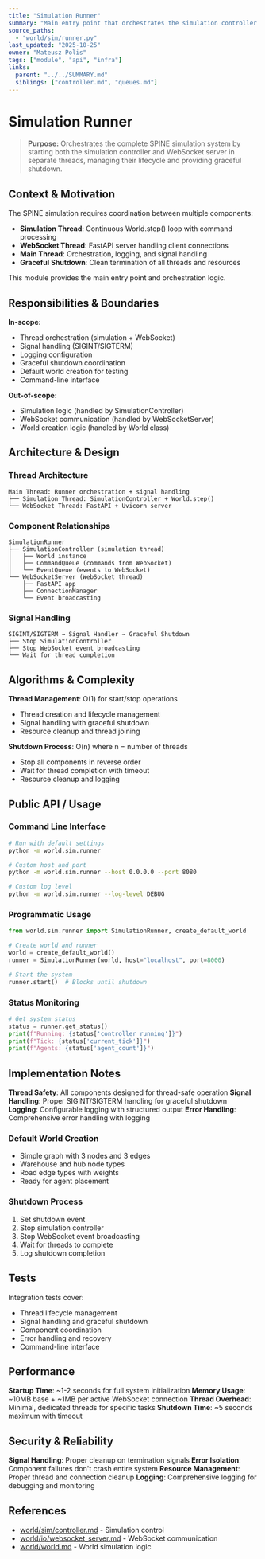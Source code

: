 ```yaml
---
title: "Simulation Runner"
summary: "Main entry point that orchestrates the simulation controller and WebSocket server in separate threads with graceful shutdown handling."
source_paths:
  - "world/sim/runner.py"
last_updated: "2025-10-25"
owner: "Mateusz Polis"
tags: ["module", "api", "infra"]
links:
  parent: "../../SUMMARY.md"
  siblings: ["controller.md", "queues.md"]
---
```


# Simulation Runner

> **Purpose:** Orchestrates the complete SPINE simulation system by starting both the simulation controller and WebSocket server in separate threads, managing their lifecycle and providing graceful shutdown.

## Context & Motivation

The SPINE simulation requires coordination between multiple components:
- **Simulation Thread**: Continuous World.step() loop with command processing
- **WebSocket Thread**: FastAPI server handling client connections
- **Main Thread**: Orchestration, logging, and signal handling
- **Graceful Shutdown**: Clean termination of all threads and resources

This module provides the main entry point and orchestration logic.

## Responsibilities & Boundaries

**In-scope:**
- Thread orchestration (simulation + WebSocket)
- Signal handling (SIGINT/SIGTERM)
- Logging configuration
- Graceful shutdown coordination
- Default world creation for testing
- Command-line interface

**Out-of-scope:**
- Simulation logic (handled by SimulationController)
- WebSocket communication (handled by WebSocketServer)
- World creation logic (handled by World class)

## Architecture & Design

### Thread Architecture

```
Main Thread: Runner orchestration + signal handling
├── Simulation Thread: SimulationController + World.step()
└── WebSocket Thread: FastAPI + Uvicorn server
```

### Component Relationships

```
SimulationRunner
├── SimulationController (simulation thread)
│   ├── World instance
│   ├── CommandQueue (commands from WebSocket)
│   └── EventQueue (events to WebSocket)
└── WebSocketServer (WebSocket thread)
    ├── FastAPI app
    ├── ConnectionManager
    └── Event broadcasting
```

### Signal Handling

```
SIGINT/SIGTERM → Signal Handler → Graceful Shutdown
├── Stop SimulationController
├── Stop WebSocket event broadcasting
└── Wait for thread completion
```

## Algorithms & Complexity

**Thread Management**: O(1) for start/stop operations
- Thread creation and lifecycle management
- Signal handling with graceful shutdown
- Resource cleanup and thread joining

**Shutdown Process**: O(n) where n = number of threads
- Stop all components in reverse order
- Wait for thread completion with timeout
- Resource cleanup and logging

## Public API / Usage

### Command Line Interface
```bash
# Run with default settings
python -m world.sim.runner

# Custom host and port
python -m world.sim.runner --host 0.0.0.0 --port 8080

# Custom log level
python -m world.sim.runner --log-level DEBUG
```

### Programmatic Usage
```python
from world.sim.runner import SimulationRunner, create_default_world

# Create world and runner
world = create_default_world()
runner = SimulationRunner(world, host="localhost", port=8000)

# Start the system
runner.start()  # Blocks until shutdown
```

### Status Monitoring
```python
# Get system status
status = runner.get_status()
print(f"Running: {status['controller_running']}")
print(f"Tick: {status['current_tick']}")
print(f"Agents: {status['agent_count']}")
```

## Implementation Notes

**Thread Safety**: All components designed for thread-safe operation
**Signal Handling**: Proper SIGINT/SIGTERM handling for graceful shutdown
**Logging**: Configurable logging with structured output
**Error Handling**: Comprehensive error handling with logging

### Default World Creation
- Simple graph with 3 nodes and 3 edges
- Warehouse and hub node types
- Road edge types with weights
- Ready for agent placement

### Shutdown Process
1. Set shutdown event
2. Stop simulation controller
3. Stop WebSocket event broadcasting
4. Wait for threads to complete
5. Log shutdown completion

## Tests

Integration tests cover:
- Thread lifecycle management
- Signal handling and graceful shutdown
- Component coordination
- Error handling and recovery
- Command-line interface

## Performance

**Startup Time**: ~1-2 seconds for full system initialization
**Memory Usage**: ~10MB base + ~1MB per active WebSocket connection
**Thread Overhead**: Minimal, dedicated threads for specific tasks
**Shutdown Time**: ~5 seconds maximum with timeout

## Security & Reliability

**Signal Handling**: Proper cleanup on termination signals
**Error Isolation**: Component failures don't crash entire system
**Resource Management**: Proper thread and connection cleanup
**Logging**: Comprehensive logging for debugging and monitoring

## References

- [world/sim/controller.md](controller.md) - Simulation control
- [world/io/websocket_server.md](../io/websocket_server.md) - WebSocket communication
- [world/world.md](../world.md) - World simulation logic
